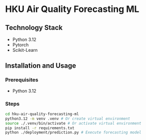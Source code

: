 # HKU Air Quality Forecasting ML

## Technology Stack
- Python 3.12  
- Pytorch
- Scikit-Learn

## Installation and Usage

### Prerequisites
- Python 3.12

### Steps
```bash
cd hku-air-quality-forecasting-ml
python3.12 -m venv .venv # Or create virtual environment
source ./.venv/bin/activate # Or activate virtual environment
pip install -r requirements.txt
python ./deployment/prediction.py # Execute forecasting model
```